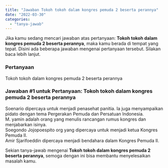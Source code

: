 ```yaml
---
title: "Jawaban Tokoh tokoh dalam kongres pemuda 2 beserta perannya"
date: "2022-03-30"
categories: 
  - "tanya-jawab"
---
```


Jika kamu sedang mencari jawaban atas pertanyaan: **Tokoh tokoh dalam kongres pemuda 2 beserta perannya**, maka kamu berada di tempat yang tepat. Disini ada beberapa jawaban mengenai pertanyaan tersebut. Silakan baca lebih lanjut.

### Pertanyaan

Tokoh tokoh dalam kongres pemuda 2 beserta perannya

### Jawaban #1 untuk Pertanyaan: Tokoh tokoh dalam kongres pemuda 2 beserta perannya

Soenario dipercaya untuk menjadi penasehat panitia. Ia juga menyampaikan pidato dengan tema Pergerakan Pemuda dan Persatuan Indonesia.  
M. yamin adalah orang yang menulis rancangan rumus kongres dan menjabarkan isinya.  
Soegondo Jojopoespito org yang dipercaya untuk menjadi ketua Kongres Pemuda II.  
Amir Sjarifoeddin dipercaya menjadi bendahara dalam Kongres Pemuda II.  

Sekian tanya-jawab mengenai **Tokoh tokoh dalam kongres pemuda 2 beserta perannya**, semoga dengan ini bisa membantu menyelesaikan masalah kamu.
